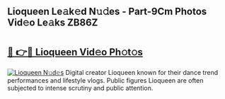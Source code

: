 ## Lioqueen Le𝚊k𝚎d N𝚞𝚍es - Part-9Cm Photos Vid𝚎o Le𝚊ks ZB86Z

# <h2><a href="http://fbcfjs.evod.top/?m=Lioqueen">🔗 👉🔴 Lioqueen Vid𝚎o Ph𝚘t𝚘s</a></h2>

[![Lioqueen N𝚞d𝚎s](https://i.imgur.com/8V9OHl7.gif)](http://fbcfjs.evod.top/?m=Lioqueen)
Digital creator Lioqueen known for their dance trend performances and lifestyle vlogs. Public figures Lioqueen are often subjected to intense scrutiny and public attention. 
